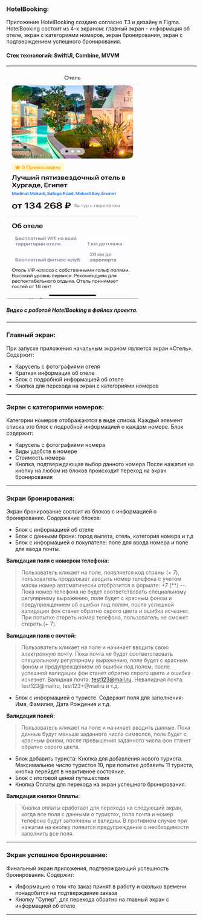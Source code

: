 ### HotelBooking:
Приложение HotelBooking создано согласно ТЗ и дизайну в Figma. HotelBooking состоит из 4-х экраном: главный экран - информация об отеле, экран с категориями номеров, экран бронирования, экран с подтверждением успешного бронирования. 

#### Стек технологий: SwiftUI, Combine, MVVM

---

<div align="left">
  <img src="https://github.com/Polychh/HotelBooking/blob/main/mainScreen.jpg" width="350" height="600"/>
</div>

##### Видео с работой HotelBooking в файлах проекта.
---
### Главный экран:
При запуске приложения начальным экраном является экран «Отель». Содержит:
- Карусель с фотографиями отеля
- Краткая информация об отеле
- Блок с подробной информацией об отеле
- Кнопка для перехода на экран с категориями номеров
---
### Экран с категориями номеров:
Категории номеров отображаются в виде списка. Каждый элемент списка это блок с подробной информацией о каждом номере. Блок содержит:
- Карусель с фотографиями номера
- Виды удобств в номере
- Стоимость номера
- Кнопка, подтверждающая выбор данного номера
После нажатия на кнопку на любом из блоков происходит переход на экран бронирования
---
### Экран бронирования:
Экран бронирование состоит из блоков с информацией о бронирование. Содержание блоков:
- Блок с информацией об отеле
- Блок с данными брони: город вылета, отель, категория номера и т.д
- Блок с информацией о покупателе: поле для ввода номера и поле для ввода почты.

**Валидация поля с номером телефона:**
> Пользователь кликает на поле, появляется код страны (+ 7), пользователь продолжает вводить номер телефона с учетом маски номер автоматически отобразится в формате: +7 (***) ***-**-**. Пока номер телефона не будет соответствовать специальному регулярному выражению, поле будет с красным фоном и предупреждением об ошибки под полем, после успешной валидации фон станет обратно серого цвета и ошибка исчезнет. При попытке стереть номер телефона, пользователь не сможет стереть (+ 7).

**Валидация поля c почтой:**
> Пользователь кликает на поле и начинает вводить свою электронную почту. Пока почта не будет соответствовать специальному регулярному выражению, поле будет с красным фоном и предупреждением об ошибки под полем, после успешной валидации фон станет обратно серого цвета и ошибка исчезнет. Валидная почта: test123@mail.ru. Невалидная почта: test123@mailru, test123+@mailru и т.д.

- Блок с информацией о туристе. Содержит поля для заполнения: Имя, Фамилия, Дата Рождения и т.д.

**Валидация полей:**
> Пользователь кликает на поле и начинает вводить данные. Пока данные будут меньше заданного числа символов, поле будет с красным фоном, после превышения заданного числа фон станет обратно серого цвета.

- Блок добавить туриста: Кнопка для добавления нового туриста. Максимальное число туристов 10, при попытке добавить 11 туриста, кнопка перейдет в неактивное состояние.
- Блок с итоговой ценой путешествия
- Кнопка Оплаты для перехода на экран успешного бронирования. 

**Валидация кнопки Оплаты:**
> Кнопка оплаты сработает для перехода на следующий экран, когда все поля с данными о туристах, поля почта и номер телефона будут заполнены и валидны. В противном случае при нажатии на кнопку появится предупреждение о необходимости заполнить все поля.
---
### Экран успешное бронирование:
Финальный экран приложения, подтверждающий успешность бронирования. Содержит:
- Информацию о том что заказ принят в работу и сколько времени понадобится на подтверждение заказа
- Кнопку "Супер", для перехода обратно на главный экран с информацией об отеле 
---



